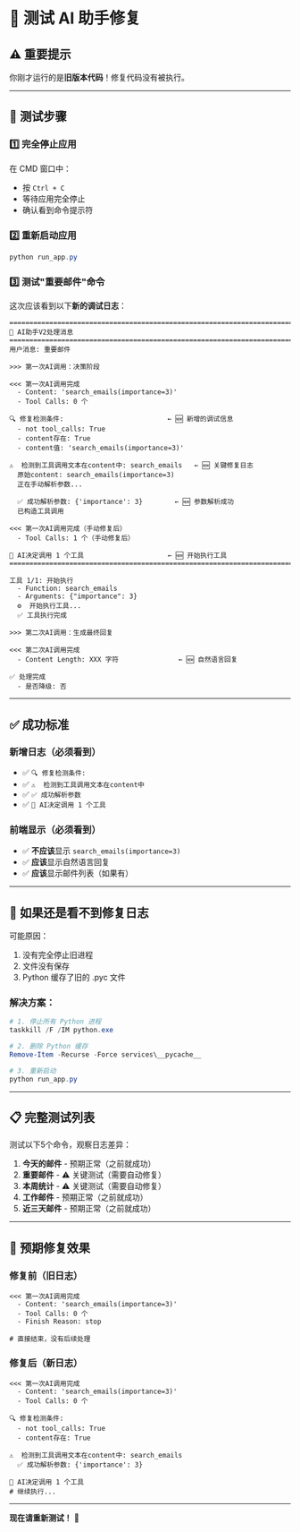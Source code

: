 # 🧪 测试 AI 助手修复

## ⚠️ 重要提示

你刚才运行的是**旧版本代码**！修复代码没有被执行。

---

## 🔄 测试步骤

### 1️⃣ 完全停止应用

在 CMD 窗口中：
- 按 `Ctrl + C`
- 等待应用完全停止
- 确认看到命令提示符

### 2️⃣ 重新启动应用

```powershell
python run_app.py
```

### 3️⃣ 测试"重要邮件"命令

这次应该看到以下**新的调试日志**：

```
================================================================================
🤖 AI助手V2处理消息
================================================================================
用户消息: 重要邮件

>>> 第一次AI调用：决策阶段

<<< 第一次AI调用完成
  - Content: 'search_emails(importance=3)'
  - Tool Calls: 0 个

🔍 修复检测条件:                          ← 🆕 新增的调试信息
  - not tool_calls: True
  - content存在: True
  - content值: 'search_emails(importance=3)'

⚠️  检测到工具调用文本在content中: search_emails   ← 🆕 关键修复日志
  原始content: search_emails(importance=3)
  正在手动解析参数...

  ✅ 成功解析参数: {'importance': 3}        ← 🆕 参数解析成功
  已构造工具调用

<<< 第一次AI调用完成（手动修复后）
  - Tool Calls: 1 个（手动修复后）

🔧 AI决定调用 1 个工具                     ← 🆕 开始执行工具
================================================================================

工具 1/1: 开始执行
  - Function: search_emails
  - Arguments: {"importance": 3}
  ⚙️  开始执行工具...
  ✅ 工具执行完成

>>> 第二次AI调用：生成最终回复

<<< 第二次AI调用完成
  - Content Length: XXX 字符               ← 🆕 自然语言回复

✅ 处理完成
  - 是否降级: 否
```

---

## ✅ 成功标准

### 新增日志（必须看到）
- ✅ `🔍 修复检测条件:`
- ✅ `⚠️  检测到工具调用文本在content中`
- ✅ `✅ 成功解析参数`
- ✅ `🔧 AI决定调用 1 个工具`

### 前端显示（必须看到）
- ✅ **不应该**显示 `search_emails(importance=3)`
- ✅ **应该**显示自然语言回复
- ✅ **应该**显示邮件列表（如果有）

---

## 🚫 如果还是看不到修复日志

可能原因：
1. 没有完全停止旧进程
2. 文件没有保存
3. Python 缓存了旧的 .pyc 文件

### 解决方案：

```powershell
# 1. 停止所有 Python 进程
taskkill /F /IM python.exe

# 2. 删除 Python 缓存
Remove-Item -Recurse -Force services\__pycache__

# 3. 重新启动
python run_app.py
```

---

## 📋 完整测试列表

测试以下5个命令，观察日志差异：

1. **今天的邮件** - 预期正常（之前就成功）
2. **重要邮件** - ⚠️ 关键测试（需要自动修复）
3. **本周统计** - ⚠️ 关键测试（需要自动修复）
4. **工作邮件** - 预期正常（之前就成功）
5. **近三天邮件** - 预期正常（之前就成功）

---

## 🎯 预期修复效果

### 修复前（旧日志）
```
<<< 第一次AI调用完成
  - Content: 'search_emails(importance=3)'
  - Tool Calls: 0 个
  - Finish Reason: stop

# 直接结束，没有后续处理
```

### 修复后（新日志）
```
<<< 第一次AI调用完成
  - Content: 'search_emails(importance=3)'
  - Tool Calls: 0 个

🔍 修复检测条件:
  - not tool_calls: True
  - content存在: True

⚠️  检测到工具调用文本在content中: search_emails
  ✅ 成功解析参数: {'importance': 3}

🔧 AI决定调用 1 个工具
# 继续执行...
```

---

**现在请重新测试！** 🚀

